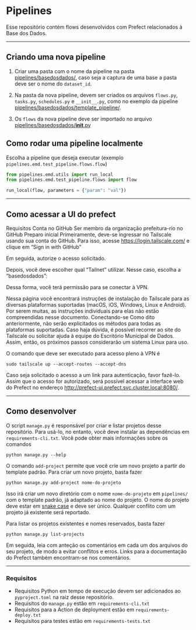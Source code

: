 # Pipelines

Esse repositório contém flows desenvolvidos com Prefect relacionados à Base dos Dados.

----

## Criando uma nova pipeline

1. Criar uma pasta com o nome da pipeline na pasta [pipelines/basedosdados/](/pipelines/basedosdados/), caso seja a captura de uma base a pasta deve ser o nome do `dataset_id`. 

2. Na pasta da nova pipeline, devem ser criados os arquivos `flows.py`, `tasks.py`, `schedules.py` e `__init__.py`, como no exemplo da pipeline [pipelines/basedosdados/template_pipeline/](/pipelines/basedosdados/template_pipeline/).

3. Os `flows` da nova pipeline deve ser importado no arquivo [pipelines/basedosdados/__init__.py](/pipelines/basedosdados/__init__.py) 

## Como rodar uma pipeline localmente

 Escolha a pipeline que deseja executar (exemplo `pipelines.emd.test_pipeline.flows.flow`)

```py
from pipelines.emd.utils import run_local
from pipelines.emd.test_pipeline.flows import flow

run_local(flow, parameters = {"param": "val"})
```

----

## Como acessar a UI do prefect

Requisitos
Conta no GitHub
Ser membro da organização prefeitura-rio no GitHub
Preparo inicial
Primeiramente, deve-se ingressar no Tailscale usando sua conta do GitHub. Para isso, acesse https://login.tailscale.com/ e clique em “Sign in with GitHub”

Em seguida, autorize o acesso solicitado.

Depois, você deve escolher qual “Tailnet” utilizar. Nesse caso, escolha a “basedosdados”:

Dessa forma, você terá permissão para se conectar à VPN.

Nessa página você encontrará instruções de instalação do Tailscale para as diversas plataformas suportadas (macOS, iOS, Windows, Linux e Android). Por serem muitas, as instruções individuais para elas não estão compreendidas nesse documento.
Conectando-se
Como dito anteriormente, não serão explicitados os métodos para todas as plataformas suportadas. Caso haja dúvida, é possível recorrer ao site do Tailscale ou solicitar ajuda à equipe do Escritório Municipal de Dados. Assim, então, os próximos passos considerarão um sistema Linux para uso.

O comando que deve ser executado para acesso pleno à VPN é

```
sudo tailscale up --accept-routes --accept-dns
```

Caso seja solicitado o acesso a um link para autenticação, favor fazê-lo. Assim que o acesso for autorizado, será possível acessar a interface web do Prefect no endereço http://prefect-ui.prefect.svc.cluster.local:8080/.

----
## Como desenvolver

O script `manage.py` é responsável por criar e listar projetos desse repositório. Para usá-lo, no entanto, você deve instalar as dependências em `requirements-cli.txt`. Você pode obter mais informações sobre os comandos

```
python manage.py --help
```

O comando `add-project` permite que você crie um novo projeto a partir do template padrão. Para criar um novo projeto, basta fazer

```
python manage.py add-project nome-do-projeto
```

Isso irá criar um novo diretório com o nome `nome-do-projeto` em `pipelines/` com o template padrão, já adaptado ao nome do projeto. O nome do projeto deve estar em [snake case](https://en.wikipedia.org/wiki/Snake_case) e deve ser único. Qualquer conflito com um projeto já existente será reportado.

Para listar os projetos existentes e nomes reservados, basta fazer

```
python manage.py list-projects
```

Em seguida, leia com anteção os comentários em cada um dos arquivos do seu projeto, de modo a evitar conflitos e erros.
Links para a documentação do Prefect também encontram-se nos comentários.

----
### Requisitos

- Requisitos Python em tempo de execução devem ser adicionados ao `pyproject.toml` na raiz desse repositório.
- Requisitos do `manage.py` estão em `requirements-cli.txt`
- Requisitos para a Action de deployment estão em `requirements-deploy.txt`
- Requisitos para testes estão em `requirements-tests.txt`